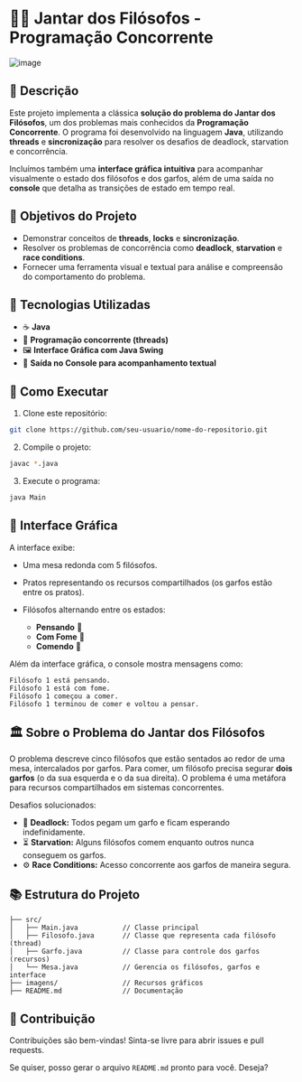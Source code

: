 # 🧠🍝 Jantar dos Filósofos - Programação Concorrente

![image](https://github.com/user-attachments/assets/2f7e653b-fc42-482e-9474-52f7815c2957)


## 📜 Descrição

Este projeto implementa a clássica **solução do problema do Jantar dos Filósofos**, um dos problemas mais conhecidos da **Programação Concorrente**. O programa foi desenvolvido na linguagem **Java**, utilizando **threads** e **sincronização** para resolver os desafios de deadlock, starvation e concorrência.

Incluímos também uma **interface gráfica intuitiva** para acompanhar visualmente o estado dos filósofos e dos garfos, além de uma saída no **console** que detalha as transições de estado em tempo real.

## 🎯 Objetivos do Projeto

* Demonstrar conceitos de **threads**, **locks** e **sincronização**.
* Resolver os problemas de concorrência como **deadlock**, **starvation** e **race conditions**.
* Fornecer uma ferramenta visual e textual para análise e compreensão do comportamento do problema.

## 🚀 Tecnologias Utilizadas

* ☕ **Java**
* 🧵 **Programação concorrente (threads)**
* 🖼️ **Interface Gráfica com Java Swing**
* 📜 **Saída no Console para acompanhamento textual**

## 🔧 Como Executar

1. Clone este repositório:

```bash
git clone https://github.com/seu-usuario/nome-do-repositorio.git
```

2. Compile o projeto:

```bash
javac *.java
```

3. Execute o programa:

```bash
java Main
```

## 🎨 Interface Gráfica

A interface exibe:

* Uma mesa redonda com 5 filósofos.
* Pratos representando os recursos compartilhados (os garfos estão entre os pratos).
* Filósofos alternando entre os estados:

  * **Pensando** 💭
  * **Com Fome** 🍴
  * **Comendo** 🍝

Além da interface gráfica, o console mostra mensagens como:

```
Filósofo 1 está pensando.
Filósofo 1 está com fome.
Filósofo 1 começou a comer.
Filósofo 1 terminou de comer e voltou a pensar.
```

## 🏛️ Sobre o Problema do Jantar dos Filósofos

O problema descreve cinco filósofos que estão sentados ao redor de uma mesa, intercalados por garfos. Para comer, um filósofo precisa segurar **dois garfos** (o da sua esquerda e o da sua direita). O problema é uma metáfora para recursos compartilhados em sistemas concorrentes.

Desafios solucionados:

* 🛑 **Deadlock:** Todos pegam um garfo e ficam esperando indefinidamente.
* ⏳ **Starvation:** Alguns filósofos comem enquanto outros nunca conseguem os garfos.
* ⚙️ **Race Conditions:** Acesso concorrente aos garfos de maneira segura.

## 📚 Estrutura do Projeto

```
├── src/
│   ├── Main.java           // Classe principal
│   ├── Filosofo.java       // Classe que representa cada filósofo (thread)
│   ├── Garfo.java          // Classe para controle dos garfos (recursos)
│   └── Mesa.java           // Gerencia os filósofos, garfos e interface
├── imagens/                // Recursos gráficos
├── README.md               // Documentação
```

## 🤝 Contribuição

Contribuições são bem-vindas! Sinta-se livre para abrir issues e pull requests.

Se quiser, posso gerar o arquivo `README.md` pronto para você. Deseja?
